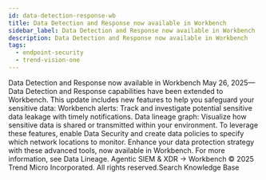 ```yaml
---
id: data-detection-response-wb
title: Data Detection and Response now available in Workbench
sidebar_label: Data Detection and Response now available in Workbench
description: Data Detection and Response now available in Workbench
tags:
  - endpoint-security
  - trend-vision-one
---
```


 Data Detection and Response now available in Workbench May 26, 2025—Data Detection and Response capabilities have been extended to Workbench. This update includes new features to help you safeguard your sensitive data: Workbench alerts: Track and investigate potential sensitive data leakage with timely notifications. Data lineage graph: Visualize how sensitive data is shared or transmitted within your environment. To leverage these features, enable Data Security and create data policies to specify which network locations to monitor. Enhance your data protection strategy with these advanced tools, now available in Workbench. For more information, see Data Lineage. Agentic SIEM & XDR → Workbench © 2025 Trend Micro Incorporated. All rights reserved.Search Knowledge Base